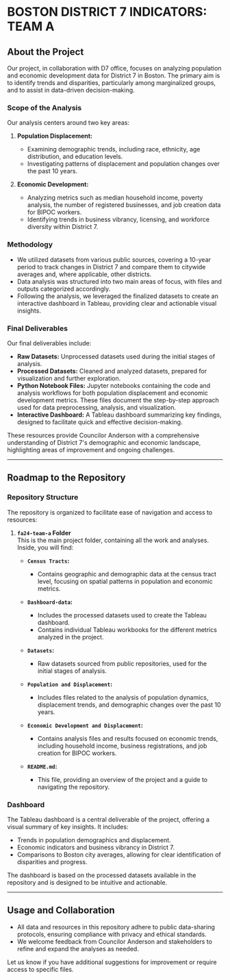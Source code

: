 # **BOSTON DISTRICT 7 INDICATORS: TEAM A**  

## **About the Project**  

Our project, in collaboration with D7 office, focuses on analyzing population and economic development data for District 7 in Boston. The primary aim is to identify trends and disparities, particularly among marginalized groups, and to assist in data-driven decision-making.  

### **Scope of the Analysis**  
Our analysis centers around two key areas:  
1. **Population Displacement:**  
   - Examining demographic trends, including race, ethnicity, age distribution, and education levels.  
   - Investigating patterns of displacement and population changes over the past 10 years.  

2. **Economic Development:**  
   - Analyzing metrics such as median household income, poverty analysis, the number of registered businesses, and job creation data for BIPOC workers.  
   - Identifying trends in business vibrancy, licensing, and workforce diversity within District 7.  

### **Methodology**  
- We utilized datasets from various public sources, covering a 10-year period to track changes in District 7 and compare them to citywide averages and, where applicable, other districts.  
- Data analysis was structured into two main areas of focus, with files and outputs categorized accordingly.  
- Following the analysis, we leveraged the finalized datasets to create an interactive dashboard in Tableau, providing clear and actionable visual insights.  

### **Final Deliverables**  
Our final deliverables include:  
- **Raw Datasets:** Unprocessed datasets used during the initial stages of analysis.  
- **Processed Datasets:** Cleaned and analyzed datasets, prepared for visualization and further exploration.
- **Python Notebook Files:** Jupyter notebooks containing the code and analysis workflows for both population displacement and economic development metrics. These files document the step-by-step approach used for data preprocessing, analysis, and visualization.
- **Interactive Dashboard:** A Tableau dashboard summarizing key findings, designed to facilitate quick and effective decision-making.  

These resources provide Councilor Anderson with a comprehensive understanding of District 7's demographic and economic landscape, highlighting areas of improvement and ongoing challenges.  

---

## **Roadmap to the Repository**  

### **Repository Structure**  
The repository is organized to facilitate ease of navigation and access to resources:  

1. **`fa24-team-a` Folder**  
   This is the main project folder, containing all the work and analyses. Inside, you will find:  

   - **`Census Tracts`:**  
     - Contains geographic and demographic data at the census tract level, focusing on spatial patterns in population and economic metrics.
    
   - **`Dashboard-data`:**  
     - Includes the processed datasets used to create the Tableau dashboard.
     - Contains individual Tableau workbooks for the different metrics analyzed in the project.
    
   - **`Datasets`:**  
     - Raw datasets sourced from public repositories, used for the initial stages of analysis.

   - **`Population and Displacement`:**  
     - Includes files related to the analysis of population dynamics, displacement trends, and demographic changes over the past 10 years.  

   - **`Economic Development and Displacement`:**  
     - Contains analysis files and results focused on economic trends, including household income, business registrations, and job creation for BIPOC workers.

   - **`README.md`:**  
     - This file, providing an overview of the project and a guide to navigating the repository.  

### **Dashboard**  
The Tableau dashboard is a central deliverable of the project, offering a visual summary of key insights. It includes:  
- Trends in population demographics and displacement.  
- Economic indicators and business vibrancy in District 7.  
- Comparisons to Boston city averages, allowing for clear identification of disparities and progress.  

The dashboard is based on the processed datasets available in the repository and is designed to be intuitive and actionable.  

---

## **Usage and Collaboration**  

- All data and resources in this repository adhere to public data-sharing protocols, ensuring compliance with privacy and ethical standards.  
- We welcome feedback from Councilor Anderson and stakeholders to refine and expand the analyses as needed.  

Let us know if you have additional suggestions for improvement or require access to specific files.  
